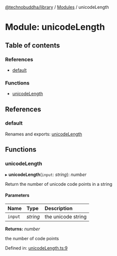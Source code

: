 [@technobuddha/library](../..) / [Modules](../Modules.md) / unicodeLength

# Module: unicodeLength

## Table of contents

### References

- [default](unicodelength.md#default)

### Functions

- [unicodeLength](unicodelength.md#unicodelength)

## References

### default

Renames and exports: [unicodeLength](unicodelength.md#unicodelength)

## Functions

### unicodeLength

▸ **unicodeLength**(`input`: *string*): *number*

Return the number of unicode code points in a string

#### Parameters

| Name | Type | Description |
| :------ | :------ | :------ |
| `input` | *string* | the unicode string |

**Returns:** *number*

the number of code points

Defined in: [unicodeLength.ts:9](../../src/unicodeLength.ts#L9)
